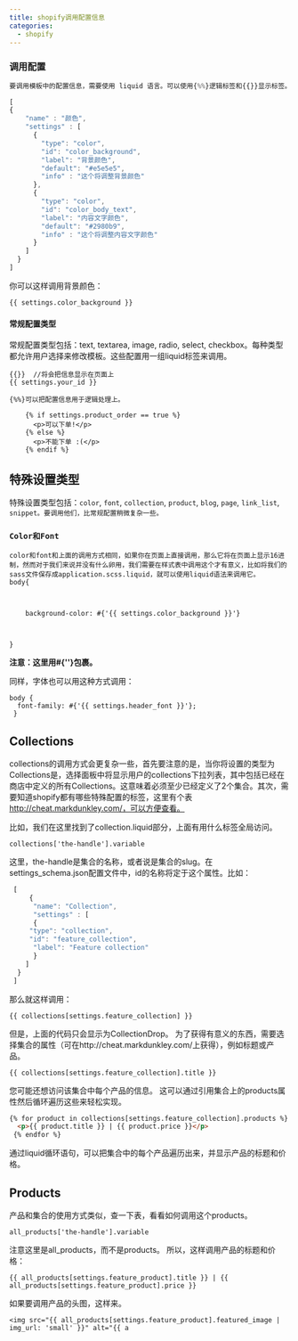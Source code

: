 ```yaml
---
title: shopify调用配置信息
categories:
  - shopify
---
```


### 调用配置

```javascript
要调用模板中的配置信息，需要使用 liquid 语言。可以使用{%%}逻辑标签和{{}}显示标签。在这两种标签里，都可以使用settings.id，其中id就是配置中定义的属性。比如配置文件里是这样写的：

[
{
    "name" : "颜色",
    "settings" : [
      {
        "type": "color",
        "id": "color_background",
        "label": "背景颜色",
        "default": "#e5e5e5",
        "info" : "这个将调整背景颜色"
      },
      {
        "type": "color",
        "id": "color_body_text",
        "label": "内容文字颜色",
        "default": "#2980b9",
        "info" : "这个将调整内容文字颜色"
      }
    ]
  }
]
```

你可以这样调用背景颜色：

```jade
{{ settings.color_background }}
```

#### 常规配置类型

常规配置类型包括：text, textarea, image, radio, select, checkbox。每种类型都允许用户选择来修改模板。这些配置用一组liquid标签来调用。 

```
{{}}  //将会把信息显示在页面上
{{ settings.your_id }}

{%%}可以把配置信息用于逻辑处理上。

    {% if settings.product_order == true %}
      <p>可以下单!</p>
    {% else %}
      <p>不能下单 :(</p>
    {% endif %}
```



## 特殊设置类型

特殊设置类型包括：`color`, `font`, `collection`, `product`, `blog`, `page`, `link_list`,  `snippet。要调用他们，比常规配置稍微复杂一些。`

### `Color和Font`

```
color和font和上面的调用方式相同，如果你在页面上直接调用，那么它将在页面上显示16进制，然而对于我们来说并没有什么卵用，我们需要在样式表中调用这个才有意义，比如将我们的sass文件保存成application.scss.liquid，就可以使用liquid语法来调用它。
body{



    background-color: #{'{{ settings.color_background }}'} 



}
```

**注意：这里用#{''}包裹。**

同样，字体也可以用这种方式调用：

```
body {
  font-family: #{'{{ settings.header_font }}'};
 }
```

## Collections

collections的调用方式会更复杂一些，首先要注意的是，当你将设置的类型为Collections是，选择面板中将显示用户的collections下拉列表，其中包括已经在商店中定义的所有Collections。这意味着必须至少已经定义了2个集合。其次，需要知道shopify都有哪些特殊配置的标签，这里有个表 http://cheat.markdunkley.com/，可以方便查看。

比如，我们在这里找到了collection.liquid部分，上面有用什么标签全局访问。

```
collections['the-handle'].variable
```

这里，the-handle是集合的名称，或者说是集合的slug。在settings_schema.json配置文件中，id的名称将定于这个属性。比如：

```javascript
 [
     {
      "name": "Collection",
      "settings" : [
      {
     "type": "collection",
     "id": "feature_collection",
      "label": "Feature collection"
      }
    ]
  }
 ]
```

那么就这样调用：

```
{{ collections[settings.feature_collection] }}
```

但是，上面的代码只会显示为CollectionDrop。 为了获得有意义的东西，需要选择集合的属性（可在http://cheat.markdunkley.com/上获得），例如标题或产品。

```
{{ collections[settings.feature_collection].title }}
```

您可能还想访问该集合中每个产品的信息。 这可以通过引用集合上的products属性然后循环遍历这些来轻松实现。

```html
{% for product in collections[settings.feature_collection].products %}
  <p>{{ product.title }} | {{ product.price }}</p>
 {% endfor %}
```

通过liquid循环语句，可以把集合中的每个产品遍历出来，并显示产品的标题和价格。

## Products

产品和集合的使用方式类似，查一下表，看看如何调用这个products。

```
all_products['the-handle'].variable
```

注意这里是all_products，而不是products。 所以，这样调用产品的标题和价格：

```
{{ all_products[settings.feature_product].title }} | {{ all_products[settings.feature_product].price }}
```

如果要调用产品的头图，这样来。

```
<img src="{{ all_products[settings.feature_product].featured_image | img_url: 'small' }}" alt="{{ a
```

